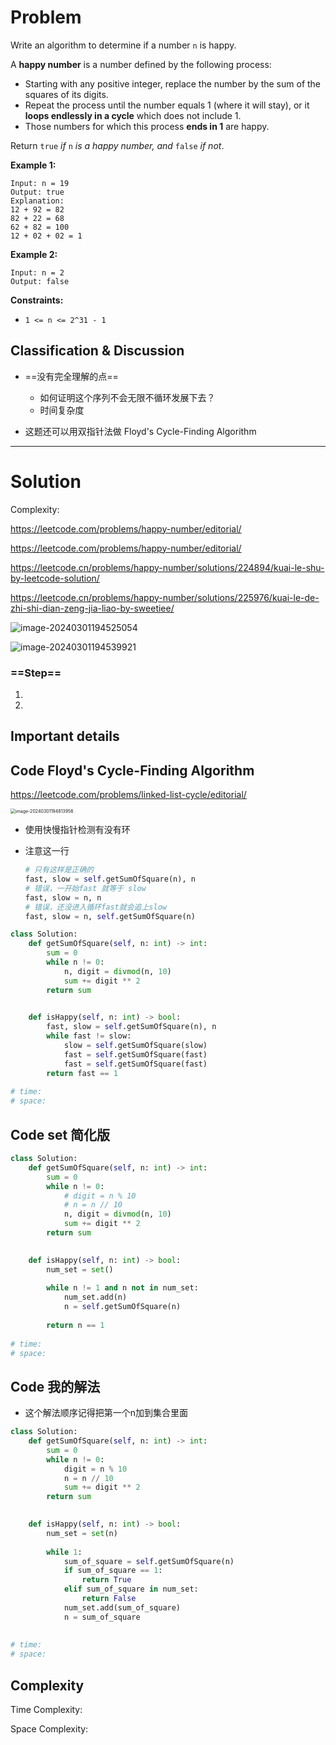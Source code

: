 # Problem

Write an algorithm to determine if a number `n` is happy.

A **happy number** is a number defined by the following process:

- Starting with any positive integer, replace the number by the sum of the squares of its digits.
- Repeat the process until the number equals 1 (where it will stay), or it **loops endlessly in a cycle** which does not include 1.
- Those numbers for which this process **ends in 1** are happy.

Return `true` *if* `n` *is a happy number, and* `false` *if not*.

 

**Example 1:**

```
Input: n = 19
Output: true
Explanation:
12 + 92 = 82
82 + 22 = 68
62 + 82 = 100
12 + 02 + 02 = 1
```

**Example 2:**

```
Input: n = 2
Output: false
```

 

**Constraints:**

- `1 <= n <= 2^31 - 1`



## Classification & Discussion

- ==没有完全理解的点==
  - 如何证明这个序列不会无限不循环发展下去？
  - 时间复杂度

  
  
- 这题还可以用双指针法做  Floyd's Cycle-Finding Algorithm
  



****

# Solution

Complexity:

https://leetcode.com/problems/happy-number/editorial/

https://leetcode.com/problems/happy-number/editorial/

https://leetcode.cn/problems/happy-number/solutions/224894/kuai-le-shu-by-leetcode-solution/

https://leetcode.cn/problems/happy-number/solutions/225976/kuai-le-de-zhi-shi-dian-zeng-jia-liao-by-sweetiee/

![image-20240301194525054](./images/day6_0202_Happy_Number.assets/image-20240301194525054.png)

![image-20240301194539921](./images/day6_0202_Happy_Number.assets/image-20240301194539921.png)

### ==Step==

1. 
2. 





## Important details



## Code Floyd's Cycle-Finding Algorithm

https://leetcode.com/problems/linked-list-cycle/editorial/

<img src="./images/day6_0202_Happy_Number.assets/image-20240301194813956.png" alt="image-20240301194813956" style="zoom:50%;" />

- 使用快慢指针检测有没有环

- 注意这一行

  ```python
  # 只有这样是正确的
  fast, slow = self.getSumOfSquare(n), n
  # 错误，一开始fast 就等于 slow
  fast, slow = n, n
  # 错误，还没进入循环fast就会追上slow
  fast, slow = n, self.getSumOfSquare(n)
  ```
  
  

```python
class Solution:
    def getSumOfSquare(self, n: int) -> int:
        sum = 0
        while n != 0:
            n, digit = divmod(n, 10)
            sum += digit ** 2
        return sum
        

    def isHappy(self, n: int) -> bool:
        fast, slow = self.getSumOfSquare(n), n
        while fast != slow:
            slow = self.getSumOfSquare(slow)
            fast = self.getSumOfSquare(fast)
            fast = self.getSumOfSquare(fast)
        return fast == 1
    
# time: 
# space: 
```



## Code set 简化版

```python
class Solution:
    def getSumOfSquare(self, n: int) -> int:
        sum = 0
        while n != 0:
            # digit = n % 10
            # n = n // 10
            n, digit = divmod(n, 10)
            sum += digit ** 2
        return sum
        

    def isHappy(self, n: int) -> bool:
        num_set = set()
        
        while n != 1 and n not in num_set:
            num_set.add(n)
            n = self.getSumOfSquare(n)
        
        return n == 1
    
# time: 
# space: 
```



## Code 我的解法

- 这个解法顺序记得把第一个n加到集合里面

```python
class Solution:
    def getSumOfSquare(self, n: int) -> int:
        sum = 0
        while n != 0:
            digit = n % 10
            n = n // 10
            sum += digit ** 2
        return sum
        

    def isHappy(self, n: int) -> bool:
        num_set = set(n)
        
        while 1:
            sum_of_square = self.getSumOfSquare(n)
            if sum_of_square == 1:
                return True
            elif sum_of_square in num_set:
                return False
            num_set.add(sum_of_square)
            n = sum_of_square
    
    
# time: 
# space: 
```



## Complexity







Time Complexity:

Space Complexity: